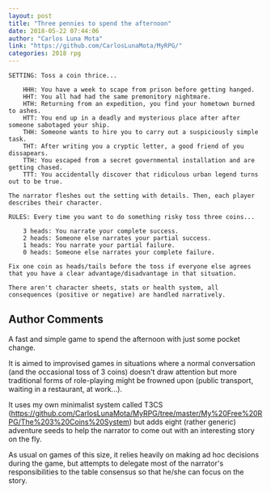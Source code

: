 ```yaml
---
layout: post
title: "Three pennies to spend the afternoon"
date: 2018-05-22 07:44:06
author: "Carlos Luna Mota"
link: "https://github.com/CarlosLunaMota/MyRPG/"
categories: 2018 rpg
---
```

```
SETTING: Toss a coin thrice...

    HHH: You have a week to scape from prison before getting hanged.
    HHT: You all had had the same premonitory nightmare.
    HTH: Returning from an expedition, you find your hometown burned to ashes.
    HTT: You end up in a deadly and mysterious place after after someone sabotaged your ship.
    THH: Someone wants to hire you to carry out a suspiciously simple task.
    THT: After writing you a cryptic letter, a good friend of you dissapears.
    TTH: You escaped from a secret governmental installation and are getting chased.
    TTT: You accidentally discover that ridiculous urban legend turns out to be true.

The narrator fleshes out the setting with details. Then, each player describes their character.

RULES: Every time you want to do something risky toss three coins...

    3 heads: You narrate your complete success.
    2 heads: Someone else narrates your partial success.
    1 heads: You narrate your partial failure.
    0 heads: Someone else narrates your complete failure.

Fix one coin as heads/tails before the toss if everyone else agrees that you have a clear advantage/disadvantage in that situation.

There aren't character sheets, stats or health system, all consequences (positive or negative) are handled narratively.
```
## Author Comments 

A fast and simple game to spend the afternoon with just some pocket change.

It is aimed to improvised games in situations where a normal conversation (and the occasional toss of 3 coins) doesn't draw attention but more traditional forms of role-playing might be frowned upon (public transport, waiting in a restaurant, at work...).

It uses my own minimalist system called T3CS (https://github.com/CarlosLunaMota/MyRPG/tree/master/My%20Free%20RPG/The%203%20Coins%20System) but adds eight (rather generic) adventure seeds to help the narrator to come out with an interesting story on the fly. 

As usual on games of this size, it relies heavily on making ad hoc decisions during the game, but attempts to delegate most of the narrator's responsibilities to the table consensus so that he/she can focus on the story.
